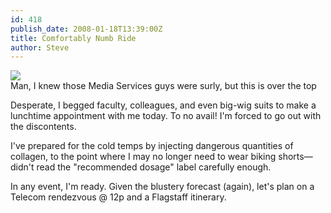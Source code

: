 ```yaml
---
id: 418
publish_date: 2008-01-18T13:39:00Z
title: Comfortably Numb Ride
author: Steve
---
```

[![](http://www.flagstafffrenzy.org/wp-content/uploads/2008/01/helpdeskwarning.png)](http://www.flagstafffrenzy.org/wp-content/uploads/2008/01/helpdeskwarning.png)  
Man, I knew those Media Services guys were surly, but this is over the top

Desperate, I begged faculty, colleagues, and even big-wig suits to make a lunchtime appointment with me today. To no avail! I'm forced to go out with the discontents.

I've prepared for the cold temps by injecting dangerous quantities of collagen, to the point where I may no longer need to wear biking shorts—didn't read the "recommended dosage" label carefully enough.

In any event, I'm ready. Given the blustery forecast (again), let's plan on a Telecom rendezvous @ 12p and a Flagstaff itinerary.